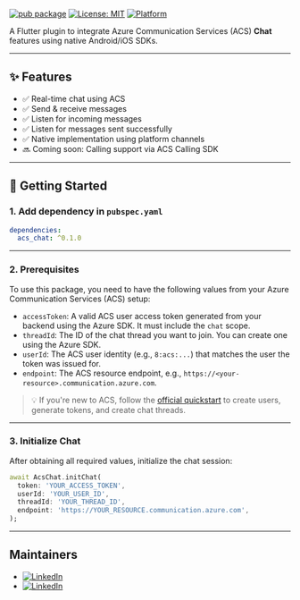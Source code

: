 
[![pub package](https://img.shields.io/pub/v/acs_chat.svg)](https://pub.dev/packages/acs_chat)
[![License: MIT](https://img.shields.io/badge/license-MIT-blue.svg)](LICENSE)
[![Platform](https://img.shields.io/badge/platform-flutter-blue.svg)](https://flutter.dev)


A Flutter plugin to integrate Azure Communication Services (ACS) **Chat** features using native Android/iOS SDKs.

---

## ✨ Features

- ✅ Real-time chat using ACS
- ✅ Send & receive messages
- ✅ Listen for incoming messages
- ✅ Listen for messages sent successfully
- ✅ Native implementation using platform channels
- 🔜 Coming soon: Calling support via ACS Calling SDK

---

## 🚀 Getting Started

### 1. Add dependency in `pubspec.yaml`

```yaml
dependencies:
  acs_chat: ^0.1.0
```
---
### 2. Prerequisites

To use this package, you need to have the following values from your Azure Communication Services (ACS) setup:

- `accessToken`: A valid ACS user access token generated from your backend using the Azure SDK. It must include the `chat` scope.
- `threadId`: The ID of the chat thread you want to join. You can create one using the Azure SDK.
- `userId`: The ACS user identity (e.g., `8:acs:...`) that matches the user the token was issued for.
- `endpoint`: The ACS resource endpoint, e.g., `https://<your-resource>.communication.azure.com`.

> 💡 If you're new to ACS, follow the [official quickstart](https://learn.microsoft.com/en-us/azure/communication-services/quickstarts/access-tokens) to create users, generate tokens, and create chat threads.
---

### 3. Initialize Chat

After obtaining all required values, initialize the chat session:

```dart
await AcsChat.initChat(
  token: 'YOUR_ACCESS_TOKEN',
  userId: 'YOUR_USER_ID',
  threadId: 'YOUR_THREAD_ID',
  endpoint: 'https://YOUR_RESOURCE.communication.azure.com',
);
```
---

## Maintainers

- [![LinkedIn](https://img.shields.io/badge/Danish-Hafeez-blue?logo=linkedin)](https://www.linkedin.com/in/danishhafeez)
- [![LinkedIn](https://img.shields.io/badge/Muhammad-Ahmad-blue?logo=linkedin)](https://www.linkedin.com/in/muhammad-ahmad-821963133)
